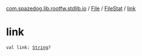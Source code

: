 [com.spazedog.lib.rootfw.stdlib.io](../../index.md) / [File](../index.md) / [FileStat](index.md) / [link](.)

# link

`val link: `[`String`](https://kotlinlang.org/api/latest/jvm/stdlib/kotlin/-string/index.html)`?`